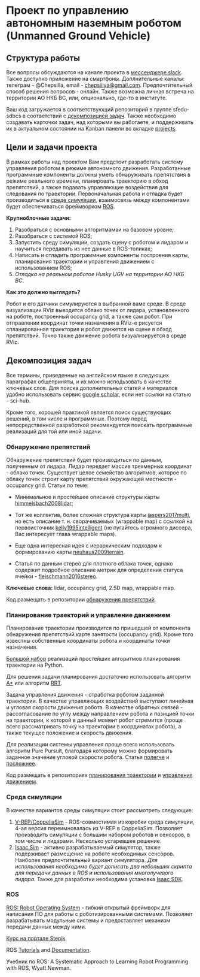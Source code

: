 # Проект по управлению автономным наземным роботом (Unmanned Ground Vehicle)

## Структура работы

Все вопросы обсуждаются на канале проекта в [мессенджере slack](sfeduugvteam.slack.com). Также доступно приложение на смартфоны. Доплнительные каналы: телеграм - @Chepsilla, email - chepsiilya@gmail.com. Предпочтительный способ решения вопросов - онлайн. Также возможна личная встреча на территории АО НКБ ВС, или, опционально, где-то в институте.

Ваш код загружается в соответствующий репозиторий в группе sfedu-sdbcs в соответствий с [декомпозицией задач](#декомпозиция-задач). 
Также необходимо создавать карточки задач, над которыми вы работаете, и поддерживать их в актуальном состоянии на Kanban панели во  вкладке [projects](https://github.com/orgs/sfedu-sdbcs/projects/1).

## Цели и задачи проекта

В рамках работы над проектом Вам предстоит разработать систему управления роботом в режиме автономного движения. Разработанные программные компоненты должны уметь обнаруживать препятствия в режиме реального времени, планировать траекторию в обход препятствий, а также подавать управляющие воздействия для следования по траектории. Первоначальная работа и отладка будет производиться в [среде симуляции](#среда-симуляции), взаимосвязь между компонентами будет обеспечиваться фреймворком [ROS](#ros).

**Крупноблочные задачи:**

1. Разобраться с основными алгоритмамаи на базовом уровне;
2. Разобраться с системой ROS;
3. Запустить среду симуляции, создать сцену с роботом и лидаром и научиться передавать из нее данные в ROS-топиках;
4. Написать и отладить программные компоненты построения карты, планирования траектории и управления движением с использованием ROS;
5. *Отладка на реальном роботое Husky UGV на территории АО НКБ ВС*.

**Как это должно выглядеть?**

Робот и его датчики симулируются в выбранной ваме среде. В среде визуализации RViz выводится облако точек от лидара, установленного на роботе, построенный occupancy grid, а также сам робот. При отправлении координат точки назначения в RViz-е рисуется спланированная траектория и робот движется на сцене в обход препятствий. Точно также движение робота визуализируется в среде RViz.

## Декомпозиция задач

Все термины, приведенные на английском языке в следующих параграфах общеприняты, и их можно исподьзовать в качестве ключевых слов. Для поиска дополнительных статей и материалов удобно использовать сервис [google scholar](https://scholar.google.com/), если нет ссылки на статью - sci-hub. 

Кроме того, хорошей практикой является поиск существующих решений, в том числе и программных. Поэтому перед непосредственной разработкой рекомендуется поискать программные реализаций для той или иной задачи.

### Обнаружение препятствий

Обнаружение препятствий будет производиться по данным, полученным от лидара. Лидар передает массив трехмерных координат - облако точек. Существует целое семейство алгоритмов, которое по облаку точек строит карту препятствий окружающей местности - occupancy grid. Статьи по теме:

* Минимальное и простейшее описание структуры карты [himmelsbach2008lidar](https://www.researchgate.net/profile/Thorsten_Luettel/publication/229018428_LIDAR-based_3D_object_perception/links/56ab282f08aed814bde7ac1f/LIDAR-based-3D-object-perception.pdf);

* Тот же коллектив, более сложная структура карты [jaspers2017multi](https://sci-hub.si/10.1109/ivs.2017.7995863), но есть описание т. н. сворачиваемых (wrappable map) с ссылкой на первоисточник [kelly1995intelligent](https://www.ri.cmu.edu/pub_files/pub1/kelly_alonzo_1995_1/kelly_alonzo_1995_1.pdf) (не пугайтесь огромного диссера, Вас интересует глава wrappable maps).

* Еще одна интересная идея с иерархическим подходом к формированию карты [neuhaus2009terrain](http://citeseerx.ist.psu.edu/viewdoc/download?doi=10.1.1.953.3539&rep=rep1&type=pdf).

* Статья по данным стерео для плотного облака точек, однако содержит подробное описание метрик для определения статуса ячейки - [fleischmann2016stereo](http://www.fsr.utias.utoronto.ca/submissions/FSR_2015_submission_17.pdf).

**Ключевые слова:** lidar, occupancy grid, 2.5D map, wrappable map.

Код размещать в репозитории [обнаружения препятствий](https://github.com/sfedu-sdbcs/obstacle_detection).

### Планирование траекторий и управление движением

Планирование траектории производится по пришедшей от компонента обнаружения препятствий карте занятости (occupancy grid). Кроме того известны собственные координаты робота и координаты точки назначения.

[Большой набор](https://github.com/AtsushiSakai/PythonRobotics#path-planning) реализаций простейших алгоритмов планирования траектории на Python.

Для решения задачи планирования достаточно использовать алгоритм [A*](https://medium.com/@nicholas.w.swift/easy-a-star-pathfinding-7e6689c7f7b2) или алгоритм [RRT](https://www.cs.cmu.edu/~motionplanning/lecture/lec20.pdf). 

Задача управления движения - отработка роботом заданной траектории. В качестве управляющих воздействий выступают линейная и угловая скорости движения робота. 
В качестве обратных связей - рассогласование по углу между направлением робота и позицией точки на траектории, к которой в данный момент робот стремится (проще всего рассматривать точку на траектории в координатах робота), а также текущее положение и скорость движения.

Для реализации системы управления проще всего использовать алгоритм Pure Pursuit, благодаря которому можно формировать заданное значение угловой скорости робота. Статья [полегче](https://github.com/sfedu-sdbcs/ugv_docs/blob/master/materials/coulter1992implementation.pdf) и [посложнее](https://www.researchgate.net/profile/Qiang_Ling/publication/261153511_Controller_design_and_implementation_for_a_differential_drive_wheeled_mobile_robot/links/555d3c1d08ae9963a1124347.pdf).

Код размещать в репозиториях [планирования траектории](https://github.com/sfedu-sdbcs/planning) и [управления движением](https://github.com/sfedu-sdbcs/control).

### Среда симуляции

В качестве вариантов среды симуляции стоит рассмотреть следующие:

1. [V-REP/CoppeliaSim](http://www.coppeliarobotics.com/downloads) - ROS-совместимая из коробки среда симуляции, 4-ая версия переимновалась из V-REP в CoppeliaSim. Позволяет производить симуляции с большим набором роботов и сенсоров, в том числе и лидарами. Несколько устаревшее решение.
2. [Isaac Sim](https://developer.nvidia.com/isaac-sim) - активно разрабатываемый симулятор, также подерживает размещение на роботе необходимых сенсоров. Наиболее предпочтительный вариант симулятора. *Для использования необходимо будет дописать два небольших скрипта для передачи данных в ROS и использования многолучевого лидара.* Также для разработки необходима установка [Isaac SDK](https://developer.nvidia.com/isaac-sdk).

### ROS

[ROS: Robot Operating System](https://www.ros.org/) - гибкий открытый фреймворк для написания ПО для работы с роботизированными системами. Позволяет разрабатывать модульные системы и предоставляет механизм передачи данных между ними.

[Курс на портале Stepik](https://stepik.org/course/3222/promo).

ROS [Tutorials](http://wiki.ros.org/ROS/Tutorials) and [Documentation](http://wiki.ros.org/).

Учебник по ROS: A Systematic Approach to Learning Robot Programming with ROS, Wyatt Newman.
